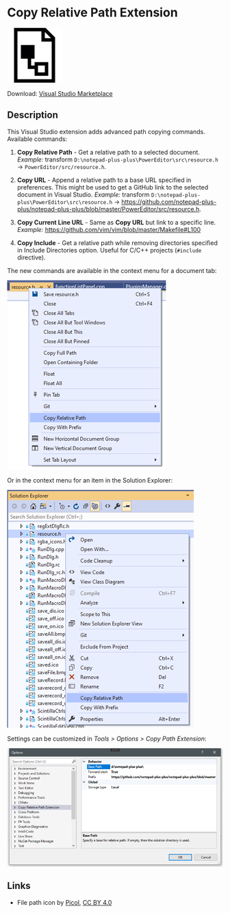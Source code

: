 # Copy Relative Path Extension

![document tab menu](Resources/file-path_icon-icons.com_71653_128.png)

Download: [Visual Studio Marketplace](https://marketplace.visualstudio.com/items?itemName=mere-human.CopyRelativePath)

## Description

This Visual Studio extension adds advanced path copying commands. Available commands:

1. **Copy Relative Path** - Get a relative path to a selected document. _Example:_ transform `D:\notepad-plus-plus\PowerEditor\src\resource.h` → `PowerEditor/src/resource.h`.

2. **Copy URL** - Append a relative path to a base URL specified in preferences. This might be used to get a GitHub link to the selected document in Visual Studio.
_Example:_ transform `D:\notepad-plus-plus\PowerEditor\src\resource.h`
→ https://github.com/notepad-plus-plus/notepad-plus-plus/blob/master/PowerEditor/src/resource.h.

3. **Copy Current Line URL** - Same as **Copy URL** but link to a specific line. _Example:_ https://github.com/vim/vim/blob/master/Makefile#L100

4. **Copy Include** - Get a relative path while removing directories specified in Include Directories option. Useful for C/C++ projects (`#include` directive).

The new commands are available in the context menu for a document tab:

![document tab menu](Resources/menu-doc-tab.png)

Or in the context menu for an item in the Solution Explorer:

![solution explorer menu](Resources/menu-solution-explorer.png)

Settings can be customized in _Tools > Options > Copy Path Extension_:

![options dialog](Resources/options-dialog.png)

## Links

* File path icon by [Picol](https://icon-icons.com/icon/file-path/71653), [CC BY 4.0](https://creativecommons.org/licenses/by/4.0/)